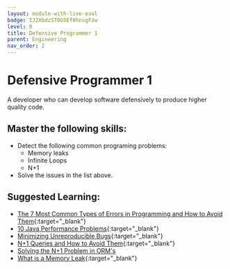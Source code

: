 ```yaml
---
layout: module-with-live-eval
badge: IJ2XbdzST0G5Ef0hnsgFzw
level: 0
title: Defensive Programmer 1
parent: Engineering
nav_order: 2
---
```

# Defensive Programmer 1

A developer who can develop software defensively to produce higher quality code.

## Master the following skills:

- Detect the following common programing problems:
  - Memory leaks
  - Infinite Loops
  - N+1
- Solve the issues in the list above.

## Suggested Learning:

- [The 7 Most Common Types of Errors in Programming and How to Avoid Them](https://textexpander.com/blog/the-7-most-common-types-of-errors-in-programming-and-how-to-avoid-them/){:target="\_blank"}
- [10 Java Performance Problems](https://www.rockvalleycollege.edu/webadmin/upload/Top-10-Java-Performance-Problems.pdf){:target="\_blank"}
- [Minimizing Unreproducible Bugs](https://testing.googleblog.com/2014/02/minimizing-unreproducible-bugs.html){:target="\_blank"}
- [N+1 Queries and How to Avoid Them](https://medium.com/@bretdoucette/n-1-queries-and-how-to-avoid-them-a12f02345be5){:target="\_blank"}
- [Solving the N+1 Problem in ORM's](https://thecodingmachine.io/solving-n-plus-1-problem-in-orms)
- [What is a Memory Leak](https://www.linkedin.com/learning/linux-performance-tuning/what-is-a-memory-leak){:target="\_blank"}
